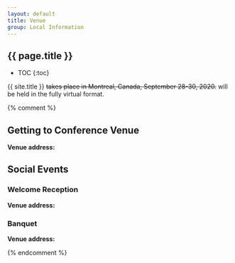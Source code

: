 ```yaml
---
layout: default
title: Venue
group: Local Information
---
```


## {{ page.title }}

* TOC
{:toc}

{{ site.title }} <del>takes place in Montreal, Canada, September 28-30, 2020.</del> will be held in the fully virtual format.

<div style="clear: both"></div>

{% comment %}

## Getting to Conference Venue

**Venue address:**

  >   
  >   
  >   
  > 



## Social Events

### Welcome Reception

**Venue address:**

  >   
  >   
  >   

  >   

### Banquet

**Venue address:**

  >   
  >   
  >   

  >   


{% endcomment %}
